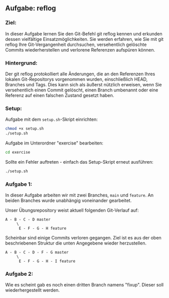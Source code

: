 ## Aufgabe: reflog

### Ziel:

In dieser Aufgabe lernen Sie den Git-Befehl git reflog kennen und erkunden dessen vielfältige Einsatzmöglichkeiten. Sie werden erfahren, wie Sie mit git reflog Ihre Git-Vergangenheit durchsuchen, versehentlich gelöschte Commits wiederherstellen und verlorene Referenzen aufspüren können.

### Hintergrund:

Der git reflog protokolliert alle Änderungen, die an den Referenzen Ihres lokalen Git-Repositorys vorgenommen wurden, einschließlich HEAD, Branches und Tags. Dies kann sich als äußerst nützlich erweisen, wenn Sie versehentlich einen Commit gelöscht, einen Branch umbenannt oder eine Referenz auf einen falschen Zustand gesetzt haben.

### Setup:

Aufgabe mit dem `setup.sh`-Skript einrichten:

```bash
chmod +x setup.sh
./setup.sh
```

Aufgabe im Unterordner "exercise" bearbeiten:

```bash
cd exercise
```

Sollte ein Fehler auftreten - einfach das Setup-Skript erneut ausführen:

```bash
./setup.sh
```

### Aufgabe 1:

In dieser Aufgabe arbeiten wir mit zwei Branches, `main` und `feature`. An beiden Branches wurde unabhängig voneinander gearbeitet.

Unser Übungsrepository weist aktuell folgenden Git-Verlauf auf:

```
A - B - C - D master
     \
      E - F - G - H feature
```

Scheinbar sind einige Commits verloren gegangen. Ziel ist es aus der oben beschriebenen Struktur die unten Angegebene wieder herzustellen.

```
A - B - C - D - F - G master
     \
      E - F - G - H - I feature
```

### Aufgabe 2:

Wie es scheint gab es noch einen dritten Branch namens "fixup". Dieser soll wiederhergestellt werden.
